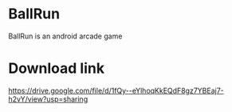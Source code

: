 # BallRun
BallRun is an android arcade game

# Download link

https://drive.google.com/file/d/1fQy--eYlhoqKkEQdF8gz7YBEaj7-h2vY/view?usp=sharing
